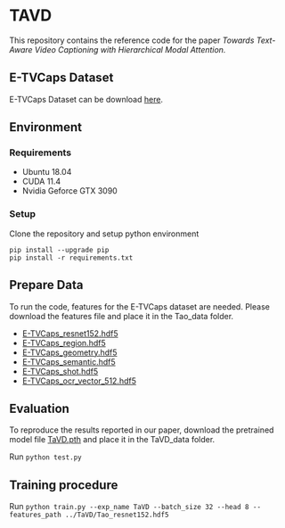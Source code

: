 # TAVD

This repository contains the reference code for the paper *Towards Text-Aware Video Captioning with Hierarchical Modal Attention.*

## E-TVCaps Dataset
E-TVCaps Dataset can be download [here](https://taocaption.oss-cn-hangzhou.aliyuncs.com/TaVD_data/Tao_caption.csv).

## Environment

### Requirements

- Ubuntu 18.04
- CUDA 11.4
- Nvidia Geforce GTX 3090

### Setup

Clone the repository and setup python environment

```
pip install --upgrade pip
pip install -r requirements.txt
```

## Prepare Data

To run the code,  features for the E-TVCaps dataset are needed. Please download the features file and place it in the Tao_data folder.

- [E-TVCaps_resnet152.hdf5](https://taocaption.oss-cn-hangzhou.aliyuncs.com/TaVD_data/Tao_resnet152.hdf5)
- [E-TVCaps_region.hdf5](https://taocaption.oss-cn-hangzhou.aliyuncs.com/TaVD_data/Tao_region.hdf5)
- [E-TVCaps_geometry.hdf5](https://taocaption.oss-cn-hangzhou.aliyuncs.com/TaVD_data/Tao_geometry.hdf5)
- [E-TVCaps_semantic.hdf5](https://taocaption.oss-cn-hangzhou.aliyuncs.com/TaVD_data/Tao_semantic.hdf5)
- [E-TVCaps_shot.hdf5](https://taocaption.oss-cn-hangzhou.aliyuncs.com/TaVD_data/Tao_shot.hdf5)
- [E-TVCaps_ocr_vector_512.hdf5](https://taocaption.oss-cn-hangzhou.aliyuncs.com/TaVD_data/Tao_ocr_vector_512.hdf5)

## Evaluation

To reproduce the results reported in our paper, download the pretrained model file [TaVD.pth](https://taocaption.oss-cn-hangzhou.aliyuncs.com/TaVD_data/TaVD.pth) and place it in the TaVD_data folder.

Run `python test.py` 

## Training procedure

Run `python train.py --exp_name TaVD --batch_size 32 --head 8 --features_path ../TaVD/Tao_resnet152.hdf5 ` 
